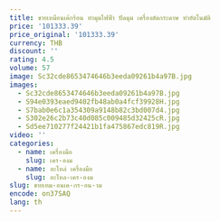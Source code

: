 ```yaml
---
title: ขายเหมือนเค้กร้อน ทํามุมไฟฟ้า ปัดมุม เครื่องตัดกระดาษ ทําอัตโนมัติ
price: '101333.39'
price_original: '101333.39'
currency: THB
discount: ''
rating: 4.5
volume: 57
image: Sc32cde8653474646b3eeda09261b4a97B.jpg
images:
  - Sc32cde8653474646b3eeda09261b4a97B.jpg
  - S94e0393eaed9402fb48ab0a4fcf39928H.jpg
  - S7bab0e6c1a354309a9148b82c3bd007d4.jpg
  - S302e26c2b73c40d085c009485d32425cR.jpg
  - Sd5ee710277f24421b1fa475867edc819R.jpg
video: ''
categories:
  - name: เครื่องมือ
    slug: เคร-องม
  - name: อะไหล่ เครื่องมือ
    slug: อะไหล-เคร-องม
slug: ขายเหม-อนเค-กร-อน-าม
encode: on37SAQ
lang: th
---
```

  